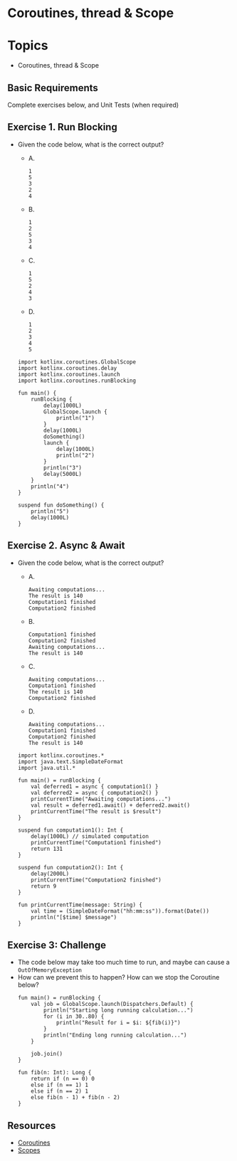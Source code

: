 
# Coroutines, thread & Scope

# Topics
- Coroutines, thread & Scope

## Basic Requirements

Complete exercises below, and Unit Tests (when required)

## Exercise 1. Run Blocking

- Given the code below, what is the correct output?
  - A.
    ```
    1
    5
    3
    2
    4
    ```
  - B.
    ```
    1
    2
    5
    3
    4
    ```
  - C.
    ```
    1
    5
    2
    4
    3    
    ```
  - D.
    ```
    1
    2
    3
    4
    5
    ```

  ```
  import kotlinx.coroutines.GlobalScope
  import kotlinx.coroutines.delay
  import kotlinx.coroutines.launch
  import kotlinx.coroutines.runBlocking

  fun main() {
      runBlocking {
          delay(1000L)
          GlobalScope.launch {
              println("1")
          }
          delay(1000L)
          doSomething()
          launch {
              delay(1000L)
              println("2")
          }
          println("3")
          delay(5000L)
      }
      println("4")
  }

  suspend fun doSomething() {
      println("5")
      delay(1000L)
  }
  ```

## Exercise 2. Async & Await

- Given the code below, what is the correct output?
  - A.
    ```
    Awaiting computations...
    The result is 140
    Computation1 finished
    Computation2 finished
    ```
  - B.
    ```
    Computation1 finished
    Computation2 finished
    Awaiting computations...
    The result is 140
    ```
  - C.
    ```
    Awaiting computations...
    Computation1 finished
    The result is 140
    Computation2 finished
    ```
  - D.
    ```
    Awaiting computations...
    Computation1 finished
    Computation2 finished
    The result is 140
    ```

  ```
  import kotlinx.coroutines.*
  import java.text.SimpleDateFormat
  import java.util.*

  fun main() = runBlocking {
      val deferred1 = async { computation1() }
      val deferred2 = async { computation2() }
      printCurrentTime("Awaiting computations...")
      val result = deferred1.await() + deferred2.await()
      printCurrentTime("The result is $result")
  }

  suspend fun computation1(): Int {
      delay(1000L) // simulated computation
      printCurrentTime("Computation1 finished")
      return 131
  }

  suspend fun computation2(): Int {
      delay(2000L)
      printCurrentTime("Computation2 finished")
      return 9
  }

  fun printCurrentTime(message: String) {
      val time = (SimpleDateFormat("hh:mm:ss")).format(Date())
      println("[$time] $message")
  }
  ```
  
## Exercise 3: Challenge

- The code below may take too much time to run, and maybe can cause a `OutOfMemoryException`
- How can we prevent this to happen? How can we stop the Coroutine below?
  ```
  fun main() = runBlocking {
      val job = GlobalScope.launch(Dispatchers.Default) {
          println("Starting long running calculation...")
          for (i in 30..80) {
              println("Result for i = $i: ${fib(i)}")
          }
          println("Ending long running calculation...")
      }

      job.join()
  }

  fun fib(n: Int): Long {
      return if (n == 0) 0
      else if (n == 1) 1
      else if (n == 2) 1
      else fib(n - 1) + fib(n - 2)
  }
  ```

## Resources

- [Coroutines](https://kotlinlang.org/docs/coroutines-basics.html)
- [Scopes](https://kotlinlang.org/docs/coroutine-context-and-dispatchers.html)
